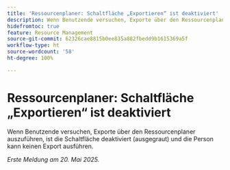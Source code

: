 ```yaml
---
title: 'Ressourcenplaner: Schaltfläche „Exportieren“ ist deaktiviert'
description: Wenn Benutzende versuchen, Exporte über den Ressourcenplaner auszuführen, ist die Schaltfläche deaktiviert (ausgegraut) und die Person kann keinen Export ausführen.
hidefromtoc: true
feature: Resource Management
source-git-commit: 62326cae8815b0ee835a882fbedd9b1615369a5f
workflow-type: ht
source-wordcount: '58'
ht-degree: 100%

---
```



# Ressourcenplaner: Schaltfläche „Exportieren“ ist deaktiviert

Wenn Benutzende versuchen, Exporte über den Ressourcenplaner auszuführen, ist die Schaltfläche deaktiviert (ausgegraut) und die Person kann keinen Export ausführen.

_Erste Meldung am 20. Mai 2025._

